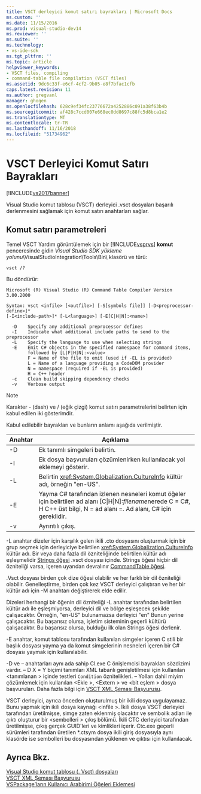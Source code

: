```yaml
---
title: VSCT derleyici komut satırı bayrakları | Microsoft Docs
ms.custom: ''
ms.date: 11/15/2016
ms.prod: visual-studio-dev14
ms.reviewer: ''
ms.suite: ''
ms.technology:
- vs-ide-sdk
ms.tgt_pltfrm: ''
ms.topic: article
helpviewer_keywords:
- VSCT files, compiling
- command-table file compilation (VSCT files)
ms.assetid: 9dc6c33f-e6cf-4cf2-9b05-e8f7bfac1cfb
caps.latest.revision: 11
ms.author: gregvanl
manager: ghogen
ms.openlocfilehash: 628c9ef34fc23776672a4252886c091a38f63b4b
ms.sourcegitcommit: af428c7ccd007e668ec0dd8697c88fc5d8bca1e2
ms.translationtype: MT
ms.contentlocale: tr-TR
ms.lasthandoff: 11/16/2018
ms.locfileid: "51734962"
---
```

# <a name="vsct-compiler-command-line-flags"></a>VSCT Derleyici Komut Satırı Bayrakları
[!INCLUDE[vs2017banner](../../includes/vs2017banner.md)]

Visual Studio komut tablosu (VSCT) derleyici .vsct dosyaları başarılı derlenmesini sağlamak için komut satırı anahtarları sağlar.  
  
## <a name="command-line-parameters"></a>Komut satırı parametreleri  
 Temel VSCT Yardım görüntülemek için bir [!INCLUDE[vsprvs](../../includes/vsprvs-md.md)] **komut** penceresinde gidin *Visual Studio SDK yükleme yolunu*\VisualStudioIntegration\Tools\Bin\ klasörü ve türü:  
  
```  
vsct /?  
```  
  
 Bu döndürür:  
  
```  
Microsoft (R) Visual Studio (R) Command Table Compiler Version 3.00.2000  
  
Syntax: vsct <infile> [<outfile>] [-S[symbols file]] [-D<preprocessor-define>]*  
[-I<include-path>]* [-L<language>] [-E[C|H|N]:<name>]  
  
  -D    Specify any additional preprocessor defines  
  -I    Indicate what additional include paths to send to the preprocessor  
  -L    Specify the language to use when selecting strings  
  -E    Emit C# objects in the specified namespace for command items,  
        followed by [L|F|H|N]:<value>  
        F = Name of the file to emit (used if -EL is provided)  
        L = Name of a language providing a CodeDOM provider  
        N = namespace (required if -EL is provided)  
        H = C++ header  
  -c    Clean build skipping dependency checks  
  -v    Verbose output  
```  
  
> [!NOTE]
>  Karakter - (dash) ve / (eğik çizgi) komut satırı parametrelerini belirten için kabul edilen iki gösterimdir.  
  
 Kabul edilebilir bayrakları ve bunların anlamı aşağıda verilmiştir.  
  
|Anahtar|Açıklama|  
|------------|-----------------|  
|-D|Ek tanımlı simgeleri belirtin.|  
|-I|Ek dosya başvuruları çözümlenirken kullanılacak yol eklemeyi gösterir.|  
|-L|Belirtin <xref:System.Globalization.CultureInfo> kültür adı, örneğin "en-US".|  
|-E|Yayma C# tarafından izlenen nesneleri komut öğeler için belirtilen ad alanı [C&#124;H&#124;N]:*filename*nerede C = C#, H C++ üst bilgi, N = ad alanı =. Ad alanı, C# için gereklidir.|  
|-v|Ayrıntılı çıkış.|  
  
 -L anahtar dizeler için karşılık gelen ikili .cto dosyasını oluşturmak için bir grup seçmek için derleyiciye belirtilen <xref:System.Globalization.CultureInfo> kültür adı. Bir veya daha fazla dil özniteliğinde belirtilen kültür adı eşleşmelidir [Strings öğesi](../../extensibility/strings-element.md) .vsct dosyası içinde. Strings öğesi hiçbir dil özniteliği varsa, içeren uyarıdan devralınır [CommandTable öğesi](../../extensibility/commandtable-element.md).  
  
 .Vsct dosyası birden çok dize öğesi olabilir ve her farklı bir dil özniteliği olabilir. Genelleştirme, birden çok kez VSCT derleyici çalıştıran ve her bir kültür adı için -M anahtarı değiştirerek elde edilir.  
  
 Dizeleri herhangi bir öğenin dil özniteliği -L anahtar tarafından belirtilen kültür adı ile eşleşmiyorsa, derleyici dil ve bölge eşleşecek şekilde çalışacaktır. Örneğin, "en-US" bulunamazsa derleyici "en" Bunun yerine çalışacaktır. Bu başarısız olursa, işletim sisteminin geçerli kültürü çalışacaktır. Bu başarısız olursa, bulduğu ilk olan Strings öğesi derlenir.  
  
 -E anahtar, komut tablosu tarafından kullanılan simgeler içeren C stili bir başlık dosyası yayma ya da komut simgelerinin nesneleri içeren bir C# dosyası yaymak için kullanılabilir.  
  
 -D ve – anahtarları aynı ada sahip Cl.exe C önişlemcisi bayrakları sözdizimi vardır. – D X = Y biçimi tanımları XML tabanlı genişletilmesi için kullanılan \<tanımlanan > içinde testleri `Condition` öznitelikleri. – Yolları dahil miyim çözümlemek için kullanılan \<Ekle >, \<Extern > ve \<bit eşlem > dosya başvuruları. Daha fazla bilgi için [VSCT XML Şeması Başvurusu](../../extensibility/vsct-xml-schema-reference.md).  
  
 VSCT derleyici, ayrıca önceden oluşturulmuş bir ikili dosya uygulayamaz. Bunu yapmak için ikili dosya kaynağı \<infile >.   İkili dosya VSCT derleyici tarafından üretilmişse, simge zaten eklenmiş olacaktır ve sembolik adları ile çıktı oluşturur bir \<sembolleri > çıkış bölümü. İkili CTC derleyici tarafından üretilmişse, çıkış gerçek GUID'leri ve kimlikleri içerir. Ctc.exe geçerli sürümleri tarafından üretilen *.ctsym dosya ikili giriş dosyasıyla aynı klasörde ise sembolleri bu dosyasından yüklenen ve çıktısı için kullanılacak.  
  
## <a name="see-also"></a>Ayrıca Bkz.  
 [Visual Studio komut tablosu (. Vsct) dosyaları](../../extensibility/internals/visual-studio-command-table-dot-vsct-files.md)   
 [VSCT XML Şeması Başvurusu](../../extensibility/vsct-xml-schema-reference.md)   
 [VSPackage’ların Kullanıcı Arabirimi Öğeleri Eklemesi](../../extensibility/internals/how-vspackages-add-user-interface-elements.md)

